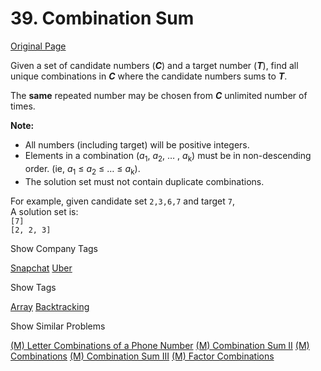 # 39. Combination Sum

[Original Page](https://leetcode.com/problems/combination-sum/)

Given a set of candidate numbers (**_C_**) and a target number (**_T_**), find all unique combinations in **_C_** where the candidate numbers sums to **_T_**.

The **same** repeated number may be chosen from **_C_** unlimited number of times.

**Note:**  

*   All numbers (including target) will be positive integers.
*   Elements in a combination (_a_<sub>1</sub>, _a_<sub>2</sub>, … , _a_<sub>k</sub>) must be in non-descending order. (ie, _a_<sub>1</sub> ≤ _a_<sub>2</sub> ≤ … ≤ _a_<sub>k</sub>).
*   The solution set must not contain duplicate combinations.

For example, given candidate set `2,3,6,7` and target `7`,  
A solution set is:  
`[7]`  
`[2, 2, 3]`  

<div>

<div id="company_tags" class="btn btn-xs btn-warning">Show Company Tags</div>

<span class="hidebutton">[Snapchat](/company/snapchat/) [Uber](/company/uber/)</span></div>

<div>

<div id="tags" class="btn btn-xs btn-warning">Show Tags</div>

<span class="hidebutton">[Array](/tag/array/) [Backtracking](/tag/backtracking/)</span></div>

<div>

<div id="similar" class="btn btn-xs btn-warning">Show Similar Problems</div>

<span class="hidebutton">[(M) Letter Combinations of a Phone Number](/problems/letter-combinations-of-a-phone-number/) [(M) Combination Sum II](/problems/combination-sum-ii/) [(M) Combinations](/problems/combinations/) [(M) Combination Sum III](/problems/combination-sum-iii/) [(M) Factor Combinations](/problems/factor-combinations/)</span></div>